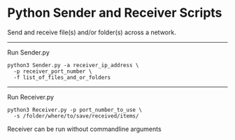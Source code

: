 # Python Sender and Receiver Scripts

Send and receive file(s) and/or folder(s) across a network.
***

Run Sender.py
```shell
python3 Sender.py -a receiver_ip_address \ 
  -p receiver_port_number \ 
  -f list_of_files_and_or_folders
```
***

Run Receiver.py
```shell
python3 Receiver.py -p port_number_to_use \ 
  -s /folder/where/to/save/received/items/
```
Receiver can be run without commandline arguments
